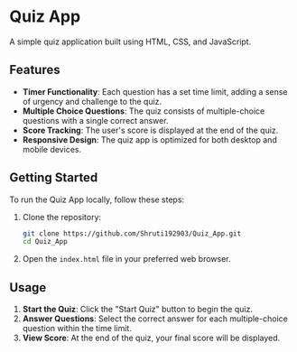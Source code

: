 

# Quiz App

A simple quiz application built using HTML, CSS, and JavaScript.

## Features

- **Timer Functionality**: Each question has a set time limit, adding a sense of urgency and challenge to the quiz.
- **Multiple Choice Questions**: The quiz consists of multiple-choice questions with a single correct answer.
- **Score Tracking**: The user's score is displayed at the end of the quiz.
- **Responsive Design**: The quiz app is optimized for both desktop and mobile devices.

## Getting Started

To run the Quiz App locally, follow these steps:

1. Clone the repository:

   ```bash
   git clone https://github.com/Shruti192903/Quiz_App.git
   cd Quiz_App

2. Open the `index.html` file in your preferred web browser.

## Usage

1. **Start the Quiz**: Click the "Start Quiz" button to begin the quiz.
2. **Answer Questions**: Select the correct answer for each multiple-choice question within the time limit.
3. **View Score**: At the end of the quiz, your final score will be displayed.




